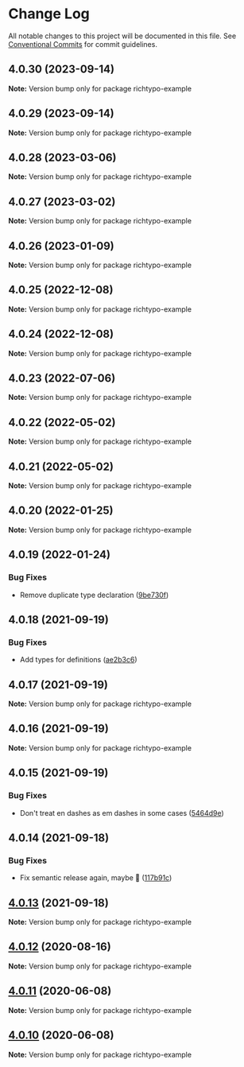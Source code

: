 # Change Log

All notable changes to this project will be documented in this file.
See [Conventional Commits](https://conventionalcommits.org) for commit guidelines.

## 4.0.30 (2023-09-14)

**Note:** Version bump only for package richtypo-example





## 4.0.29 (2023-09-14)

**Note:** Version bump only for package richtypo-example





## 4.0.28 (2023-03-06)

**Note:** Version bump only for package richtypo-example





## 4.0.27 (2023-03-02)

**Note:** Version bump only for package richtypo-example





## 4.0.26 (2023-01-09)

**Note:** Version bump only for package richtypo-example





## 4.0.25 (2022-12-08)

**Note:** Version bump only for package richtypo-example





## 4.0.24 (2022-12-08)

**Note:** Version bump only for package richtypo-example





## 4.0.23 (2022-07-06)

**Note:** Version bump only for package richtypo-example





## 4.0.22 (2022-05-02)

**Note:** Version bump only for package richtypo-example





## 4.0.21 (2022-05-02)

**Note:** Version bump only for package richtypo-example





## 4.0.20 (2022-01-25)

**Note:** Version bump only for package richtypo-example





## 4.0.19 (2022-01-24)


### Bug Fixes

* Remove duplicate type declaration ([9be730f](https://github.com/sapegin/richtypo.js/commit/9be730f453136bfd34a96547e979844300f9447c))





## 4.0.18 (2021-09-19)


### Bug Fixes

* Add types for definitions ([ae2b3c6](https://github.com/sapegin/richtypo.js/commit/ae2b3c6f97a2300dc0f57e9c54c43d5b862a46bc))





## 4.0.17 (2021-09-19)

**Note:** Version bump only for package richtypo-example





## 4.0.16 (2021-09-19)

**Note:** Version bump only for package richtypo-example





## 4.0.15 (2021-09-19)


### Bug Fixes

* Don't treat en dashes as em dashes in some cases ([5464d9e](https://github.com/sapegin/richtypo.js/commit/5464d9e3c10aceec6ca2ee90666ac73eb8585972))





## 4.0.14 (2021-09-18)


### Bug Fixes

* Fix semantic release again, maybe 🦜 ([117b91c](https://github.com/sapegin/richtypo.js/commit/117b91cf8affab8b4e216dab74c05d8d854ef1fd))





## [4.0.13](https://github.com/sapegin/richtypo.js/compare/richtypo-example@4.0.12...richtypo-example@4.0.13) (2021-09-18)

**Note:** Version bump only for package richtypo-example

## [4.0.12](https://github.com/sapegin/richtypo.js/compare/richtypo-example@4.0.11...richtypo-example@4.0.12) (2020-08-16)

**Note:** Version bump only for package richtypo-example

## [4.0.11](https://github.com/sapegin/richtypo.js/compare/richtypo-example@4.0.10...richtypo-example@4.0.11) (2020-06-08)

**Note:** Version bump only for package richtypo-example

## [4.0.10](https://github.com/sapegin/richtypo.js/compare/richtypo-example@4.0.9...richtypo-example@4.0.10) (2020-06-08)

**Note:** Version bump only for package richtypo-example
